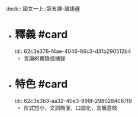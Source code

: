 deck:: 國文一上::第五課-論語選

- # 釋義 #card
  id:: 62c3e376-f4ae-4046-86c3-d31b290512b4
	- 言論的實錄或摘錄
- # 特色 #card
  id:: 62c3e3b3-aa32-40e3-996f-2980284067f8
	- 形式短小，文詞簡潔，口語化，言簡意賅